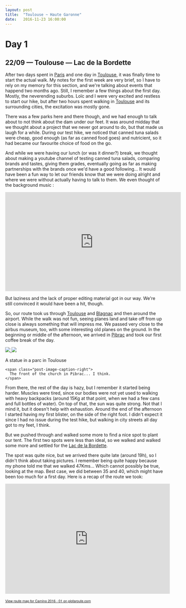 ```yaml
---
layout: post
title:  "Toulouse ~ Haute Garonne"
date:   2016-11-23 16:00:00
---
```


# Day 1
## 22/09 — Toulouse — Lac de la Bordette

After two days spent in [Paris](https://www.google.fr/maps/place/Paris/@48.8589507,2.2775172,12z/data=!3m1!4b1!4m5!3m4!1s0x47e66e1f06e2b70f:0x40b82c3688c9460!8m2!3d48.856614!4d2.3522219?hl=fr) and one day in [Toulouse](https://www.google.fr/maps/place/Toulouse/@43.6008029,1.3628011,12z/data=!3m1!4b1!4m5!3m4!1s0x12aebb6fec7552ff:0x406f69c2f411030!8m2!3d43.604652!4d1.444209?hl=fr), it was finally time to start the actual walk. My notes for the first week are very brief, so I have to rely on my memory for this section, and we're talking about events that happend two months ago. Still, I remember a few things about the first day. Mostly, the neverending suburbs. Loïc and I were very excited and restless to start our hike, but after two hours spent walking in [Toulouse](https://www.google.fr/maps/place/Toulouse/@43.6008029,1.3628011,12z/data=!3m1!4b1!4m5!3m4!1s0x12aebb6fec7552ff:0x406f69c2f411030!8m2!3d43.604652!4d1.444209?hl=fr) and its surrounding cities, the excitation was mostly gone.

There was a few parks here and there though, and we had enough to talk about to not think about the dam under our feet. It was around midday that we thought about a project that we never got around to do, but that made us laugh for a while. During our test hike, we noticed that canned tuna salads were cheap, good enough (as far as canned food goes) and nutricient, so it had became our favourite choice of food on the go.

And while we were having our lunch (or was it dinner?) break, we thought about making a youtube channel of testing canned tuna salads, comparing brands and tastes, giving them grades, eventually going as far as making partnerships with the brands once we'd have a good following... It would have been a fun way to let our friends know that we were doing alright and where we were without actually having to talk to them. We even thought of the background music :

<p style="text-align: center">
  <iframe width="560" height="315" src="https://www.youtube.com/embed/YwrLTM7_dGw" frameborder="0" allowfullscreen></iframe>
</p>

But laziness and the lack of proper editing material got in our way. We're still convinced it would have been a hit, though.

So, our route took us through [Toulouse](https://www.google.fr/maps/place/Toulouse/@43.6008029,1.3628011,12z/data=!3m1!4b1!4m5!3m4!1s0x12aebb6fec7552ff:0x406f69c2f411030!8m2!3d43.604652!4d1.444209?hl=fr) and [Blagnac](https://www.google.fr/maps/place/31700+Blagnac/@43.6410098,1.3420066,13z/data=!3m1!4b1!4m5!3m4!1s0x12aea5317078e255:0xfeb61ad68d97a759!8m2!3d43.635087!4d1.39703?hl=fr) and then around the airport. While the walk was not fun, seeing planes land and take off from up close is always something that will impress me. We passed very close to the airbus museum, too, with some interesting old planes on the ground. In the beginning or middle of the afternoon, we arrived in [Pibrac](https://www.google.fr/maps/place/Pibrac/@43.6245503,1.2233496,13z/data=!3m1!4b1!4m5!3m4!1s0x12aeb21e6d1a173b:0xe9c03f78f2c62365!8m2!3d43.618937!4d1.283406?hl=fr) and took our first coffee break of the day.

<div class="post-image post-image--split">
  <a href="https://s3.eu-central-1.amazonaws.com/camino2016/pictures/01/toulouse-parc.jpg">
    <img src="https://s3.eu-central-1.amazonaws.com/camino2016/pictures/01/toulouse-parc-thumb.jpg">
  </a>

  <a href="https://s3.eu-central-1.amazonaws.com/camino2016/pictures/01/pibrac.jpg">
    <img src="https://s3.eu-central-1.amazonaws.com/camino2016/pictures/01/pibrac-thumb.jpg">
  </a>

  <p class="post-image-caption">
    <span class="post-image-caption-left">
      A statue in a parc in Toulouse
    </span>

    <span class="post-image-caption-right">
      The front of the church in Pibrac... I think.
    </span>
  </p>
</div>

From there, the rest of the day is hazy, but I remember it started being harder. Muscles were tired, since our bodies were not yet used to walking with heavy backpacks (around 15Kg at that point, when we had a few cans and full bottles of water). On top of that, the sun was quite strong. Not that I mind it, but it doesn't help with exhaustion. Around the end of the afternoon I started having my first blister, on the side of the right foot. I didn't expect it since I had no issue during the test hike, but walking in city streets all day got to my feet, I think.

But we pushed through and walked some more to find a nice spot to plant our tent. The first two spots were less than ideal, so we walked and walked some more and settled for the [Lac de la Bordette](https://www.google.com/maps/place/Lac+de+la+Bordette/@43.6400999,1.2262408,17z/data=!3m1!4b1!4m5!3m4!1s0x12aead5cd03552a3:0xc1091275eb17b56c!8m2!3d43.6404025!4d1.2282063?hl=en).

The spot was quite nice, but we arrived there quite late (around 19h), so I didn't think about taking pictures. I remember being quite happy because my phone told me that we walked 47Kms... Which cannot possibly be true, looking at the map. Best case, we did between 35 and 40, which might have been too much for a first day. Here is a recap of the route we took:

<p style="text-align: center">
<iframe name="plotaroute_map_322616" src="https://www.plotaroute.com/embedmap/322616" frameborder="0" scrolling="no" width="525" height="350" allowfullscreen webkitallowfullscreen mozallowfullscreen oallowfullscreen msallowfullscreen></iframe><p style="margin-top:8px;"><a href="https://www.plotaroute.com/route/322616" target="_blank" title="View this route map on plotaroute.com" style="font-family:Helvetica Neue,Helvetica,arial;font-size:11px;">View route map for Camino 2016 - 01 on plotaroute.com</a></p>
</p>
